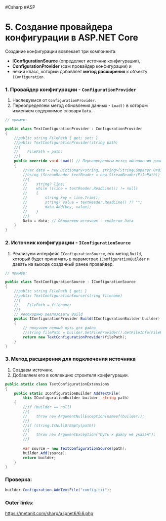 #Csharp #ASP

# 5. Создание провайдера конфигурации в ASP.NET Core

Создание конфигурации вовлекает три компонента: 
- **IConfigurationSource** (определяет источник конфигурации), 
- **ConfigurationProvider** (сам провайдер конфигурации) и 
- некий класс, который добавляет **метод расширения** к объекту `IConfiguration`.

### 1. Провайдер конфигурации - `ConfigurationProvider`
1. Наследуемся от `ConfigurationProvider`. 
2. Переопределяем метод обновления данных - `Load()` в котором изменяем содержимое словаря `Data`.

```csharp
// пример:

public class TextConfigurationProvider : ConfigurationProvider
{
    //public string FilePath { get; set; }
    //public TextConfigurationProvider(string path)
    //{
    //    FilePath = path;
    //}
    public override void Load() // Переопределяем метод обновления данных из источника
    {
        //var data = new Dictionary<string, string>(StringComparer.OrdinalIgnoreCase);
        //using (StreamReader textReader = new StreamReader(FilePath))
        //{
        //    string? line;
        //    while ((line = textReader.ReadLine()) != null)
        //    {
        //        string key = line.Trim();
        //        string? value = textReader.ReadLine() ?? "";
        //        data.Add(key, value);
        //    }
        //}
        Data = data; // Обновляем источник - свойство Data
    }
}
```

### 2. Источник конфигурации - `IConfigurationSource`
1. Реализуем интерфейс `IConfigurationSource`, его метод `Build`, который будет принимать в параметрах `IConfigurationBuilder` и давать на выходе созданный ранее провайдер.

```csharp
// пример:

public class TextConfigurationSource : IConfigurationSource
{
    //public string FilePath { get; }
    //public TextConfigurationSource(string filename)
    //{
    //    FilePath = filename;
    //}
    // необходимо реализовать Build
    public IConfigurationProvider Build(IConfigurationBuilder builder)
    {
        // получаем полный путь для файла
        //string filePath = builder.GetFileProvider().GetFileInfo(FilePath).PhysicalPath;
        return new TextConfigurationProvider(filePath);
    }
}
```

### 3. Метод расширения для подключения источника
1. Создаем источник.
2. Добавляем его в коллекцию строителя конфигурации.

```csharp
public static class TextConfigurationExtensions
{
    public static IConfigurationBuilder AddTextFile(
        this IConfigurationBuilder builder, string path)
    {
        //if (builder == null)
        //{
        //    throw new ArgumentNullException(nameof(builder));
        //}
        //if (string.IsNullOrEmpty(path))
        //{
        //    throw new ArgumentException("Путь к файлу не указан");
        //}
 
        var source = new TextConfigurationSource(path);
        builder.Add(source);
        return builder;
    }
}
```

### Проверка:

```csharp
builder.Configuration.AddTextFile("config.txt");
```


### Outer links:
https://metanit.com/sharp/aspnet6/6.6.php